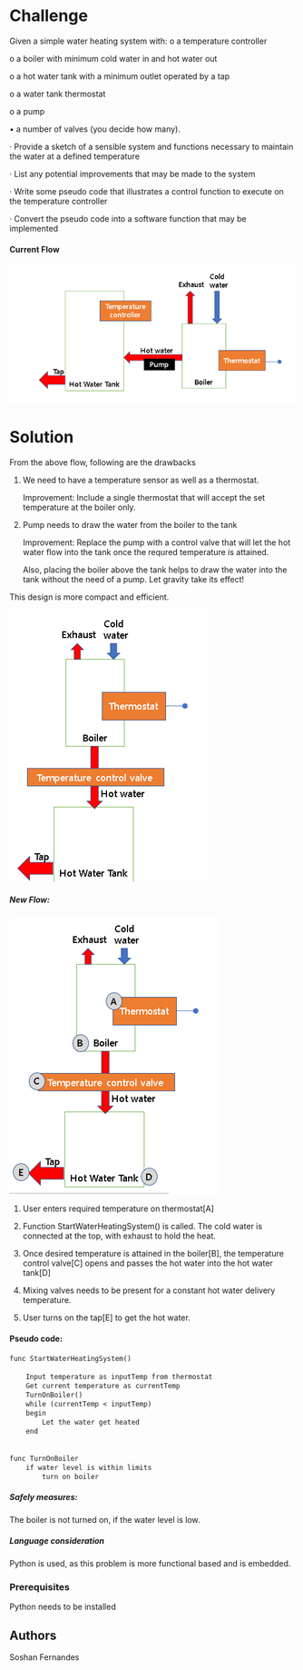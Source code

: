 # Challenge

Given a simple water heating system with: 
o        a temperature controller 

o        a boiler with minimum cold water in and hot water out 

o        a hot water tank with a minimum outlet operated by a tap 

o        a water tank thermostat 

o        a pump 

•            a number of valves (you decide how many).  

·                Provide a sketch of a sensible system and functions necessary to maintain the water at a defined temperature 

·                List any potential improvements that may be made to the system 

·                Write some pseudo code that illustrates a control function to execute on the temperature controller 

·                Convert the pseudo code into a software function that may be implemented 
 
 #### Current Flow
 ![Flow](ch.png)

# Solution
From the above flow, following are the drawbacks
1. We need to have a temperature sensor as well as a thermostat. 
	
    Improvement: Include a single thermostat that will accept the set temperature at the boiler only.
2. Pump needs to draw the water from the boiler to the tank
	
    Improvement: Replace the pump with a control valve that will let the hot water flow into the tank once the requred temperature is attained.
	
    Also, placing the boiler above the tank helps to draw the water into the tank without the need of a pump. Let gravity take its effect!
	
This design is more compact and efficient. 

![Flow](ch1.png)


##### New Flow:
![Flow](ch2.png)

1. User enters required temperature on thermostat[A]

2. Function StartWaterHeatingSystem() is called. The cold water is connected at the top, with exhaust to hold the heat.

3. Once desired temperature is attained in the boiler[B], the temperature control valve[C] opens and passes the hot water into the hot water tank[D]

4. Mixing valves needs to be present for a constant hot water delivery temperature.

5. User turns on the tap[E] to get the hot water.


#### Pseudo code:
<addr>
    
    func StartWaterHeatingSystem()
    
        Input temperature as inputTemp from thermostat
	    Get current temperature as currentTemp
        TurnOnBoiler()
	    while (currentTemp < inputTemp)
	    begin
		    Let the water get heated
	    end


    func TurnOnBoiler
        if water level is within limits
	        turn on boiler

<addr>

##### Safely measures:
The boiler is not turned on, if the water level is low.
	
##### Language consideration
Python is used, as this problem is more functional based and is embedded. 


### Prerequisites

Python needs to be installed


## Authors

Soshan Fernandes